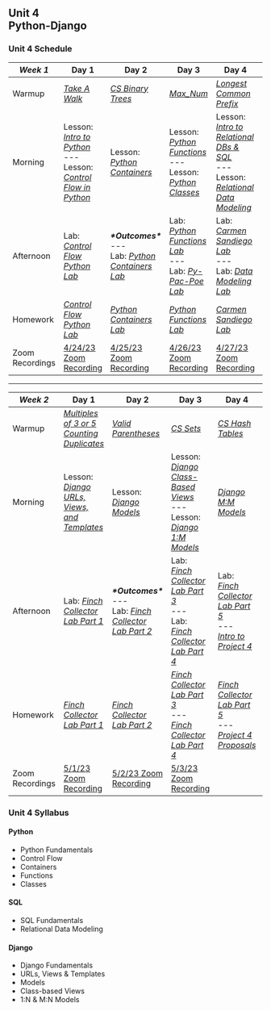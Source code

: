 ## Unit 4 <br> Python-Django

### Unit 4 Schedule
| ***Week 1*** | Day 1 | Day 2 | Day 3 | Day 4 | Day 5 |
| -- | -- | -- | -- | -- | -- |
| Warmup | [*Take A Walk*](https://www.codewars.com/kata/54da539698b8a2ad76000228/train/javascript) | [*CS Binary Trees*](/computer-science/10-binary-trees-and-tries) | [*Max_Num*](https://www.codewars.com/kata/554ca54ffa7d91b236000023/train/python) | [*Longest Common Prefix*](https://leetcode.com/problems/longest-common-prefix/description/) | [*CS Graphs*](/computer-science/11-graphs) |
| Morning | Lesson: [*Intro to Python*](/unit-4/week-1/d1-intro-python/1.1-intro-python.md)<br>---<br>Lesson: [*Control Flow in Python*](/unit-4/week-1/d1-intro-python/1.2-python-control-flow.md) | Lesson: [*Python Containers*](/unit-4/week-1/d2-python-containers/2.1-python-containers.md) | Lesson: [*Python Functions*](/unit-4/week-1/d3-python-functions-and-classes/3.1-python-functions.md)<br>---<br>Lesson: [*Python Classes*](/unit-4/week-1/d3-python-functions-and-classes/3.2-python-classes.md) | Lesson: [*Intro to Relational DBs & SQL*](/unit-4/week-1/d4-intro-sql/4.1-intro-sql.md)<br>---<br>Lesson: [*Relational Data Modeling*](/unit-4/week-1/d4-intro-sql/4.2-relational-data-modeling.md) | Lesson: [*Intro to Django*](/unit-4/week-1/d5-intro-django/5.1-intro-django.md) |
| Afternoon | Lab: [*Control Flow Python Lab*](https://git.generalassemb.ly/SEIR-2-21-23/Python-Control-Flow-HW26) | ***\*Outcomes\****<br>---<br>Lab: [*Python Containers Lab*](https://git.generalassemb.ly/SEIR-2-21-23/Python-Containers-HW27) | Lab: [*Python Functions Lab*](https://git.generalassemb.ly/SEIR-2-21-23/Python-Functions-HW28)<br>---<br>Lab: [*Py-Pac-Poe Lab*](/unit-4/week-1/d3-python-functions-and-classes/3.3-py-pac-poe-lab.md) | Lab: [*Carmen Sandiego Lab*](https://git.generalassemb.ly/SEIR-2-21-23/SQL-Lab-HW29)<br>---<br>Lab: [*Data Modeling Lab*](/unit-4/week-1/d4-intro-sql/4.2.1-data-modeling-lab.md) | Lab: [*Django Tutorial*](https://docs.djangoproject.com/en/4.1/intro/tutorial01/) |
| Homework | [*Control Flow Python Lab*](https://git.generalassemb.ly/SEIR-2-21-23/Python-Control-Flow-HW26) | [*Python Containers Lab*](https://git.generalassemb.ly/SEIR-2-21-23/Python-Containers-HW27) | [*Python Functions Lab*](https://git.generalassemb.ly/SEIR-2-21-23/Python-Functions-HW28) | [*Carmen Sandiego Lab*](https://git.generalassemb.ly/SEIR-2-21-23/SQL-Lab-HW29) | [*Django Tutorial*](https://docs.djangoproject.com/en/4.1/intro/tutorial01/) |
| Zoom Recordings | [4/24/23 Zoom Recording](https://generalassembly.zoom.us/rec/share/0SRdaydA_zk7e_F0lmfu--G67bYbZ9e5NKk93DeuQs0-1IvLb6M1INZauGHYQFS-.PcwwBW8kM9bAtrHj) | [4/25/23 Zoom Recording](https://generalassembly.zoom.us/rec/share/dUXEpjIuvW8qbITJwKQaiwFqbgjDdnpJitQ2VslfjxKDPnRTBbW57KhZApj8Xq2f.Lb9A-LkfOtm5ZLyS) | [4/26/23 Zoom Recording](https://generalassembly.zoom.us/rec/share/3mKMYgMOmx1IFE9CIm8iP8FrO_S0Y3pn0EKZngwuYI7aJfhe27BAR78QXSAz7Lt9.DkZEyt_xh4uKwhff) | [4/27/23 Zoom Recording](https://generalassembly.zoom.us/rec/share/XJ6_vK6UZ-EMU27Tv6M8In-lA3V7pvXnIZeeVWLsUOjiiIOXWOGCGAz25pj1PcOP.4R-RXGQkmzehsw-R) | [4/28/23 Zoom Recording](https://generalassembly.zoom.us/rec/share/zcNBomqA0L_jVP9kBja8F0Eygv9J3geUsfOy-RiDkznOKQEKrBx5AiGSXHbt5-E.Qgp_ooX8TazkXR7H)  |

----

| ***Week 2*** | Day 1 | Day 2 | Day 3 | Day 4 | Day 5 |
| -- | -- | -- | -- | -- | -- |
| Warmup | [*Multiples of 3 or 5*](https://www.codewars.com/kata/514b92a657cdc65150000006/train/python)<br>[*Counting Duplicates*](https://www.codewars.com/kata/54bf1c2cd5b56cc47f0007a1/train/python) | [*Valid Parentheses*](https://leetcode.com/problems/valid-parentheses/) | [*CS Sets*](/computer-science/extra-modules/sets) | [*CS Hash Tables*](/computer-science/09-hash-tables) | Codewars/Leetcode |
| Morning | Lesson: [*Django URLs, Views, and Templates*](/unit-4/week-2/d6-django-urls-views-templates/6.1-django-urls-views-templates.md) | Lesson: [*Django Models*](/unit-4/week-2/d7-django-models/7.1-django-models.md) | Lesson: [*Django Class-Based Views*](/unit-4/week-2/d8-django-cbv-and-1:m-models/8.1-django-class-based-views.md)<br>---<br>Lesson: [*Django 1:M Models*](/unit-4/week-2/d8-django-cbv-and-1:m-models/8.2-django-one-to-many-models.md) | [*Django M:M Models*](/unit-4/week-2/d9-django-m:m-models/9.1-django-many-to-many-models.md) | Lesson: [*Uploading Images to S3 in Django*](/unit-4/week-2/d10-s3-and-django-auth/10.1-uploading-images-s3-django.md)<br>---<br>Lesson: [*Django Authentication*](/unit-4/week-2/d10-s3-and-django-auth/10.2-django-authentication.md) |
| Afternoon | Lab: [*Finch Collector Lab Part 1*](/unit-4/week-2/d6-django-urls-views-templates/6.2-finch-collector-lab-part-1.md) | ***\*Outcomes\****<br>---<br>Lab: [*Finch Collector Lab Part 2*](https://git.generalassemb.ly/SEIR-2-21-23/Finch-Collector-HW-31-32-33-34/blob/main/README.md#finch-collector-lab---part-2) | Lab: [*Finch Collector Lab Part 3*](https://git.generalassemb.ly/SEIR-2-21-23/Finch-Collector-HW-31-32-33-34#finch-collector-lab---part-3)<br>---<br>Lab: [*Finch Collector Lab Part 4*](https://git.generalassemb.ly/SEIR-2-21-23/Finch-Collector-HW-31-32-33-34#finch-collector-lab---part-4) | Lab: [*Finch Collector Lab Part 5*](https://git.generalassemb.ly/SEIR-2-21-23/Finch-Collector-HW-31-32-33-34/blob/main/README.md#finch-collector-lab---part-5)<br>---<br>[*Intro to Project 4*](/projects/project-4/project-4-requirements.md) | Project 4 & Approvals |
| Homework | [*Finch Collector Lab Part 1*](https://git.generalassemb.ly/SEIR-2-21-23/Finch-Collector-HW-31-32-33-34/blob/main/README.md) | [*Finch Collector Lab Part 2*](https://git.generalassemb.ly/SEIR-2-21-23/Finch-Collector-HW-31-32-33-34/blob/main/README.md#finch-collector-lab---part-2) | [*Finch Collector Lab Part 3*](https://git.generalassemb.ly/SEIR-2-21-23/Finch-Collector-HW-31-32-33-34#finch-collector-lab---part-3)<br>---<br>[*Finch Collector Lab Part 4*](https://git.generalassemb.ly/SEIR-2-21-23/Finch-Collector-HW-31-32-33-34#finch-collector-lab---part-4) | [*Finch Collector Lab Part 5*](https://git.generalassemb.ly/SEIR-2-21-23/Finch-Collector-HW-31-32-33-34/blob/main/README.md#finch-collector-lab---part-5)<br>---<br>[*Project 4 Proposals*](https://docs.google.com/spreadsheets/d/1CCaqxs85BQsypf8DXynVMDUEHUS5Z_G_zwnagzeojso/edit#gid=2053949117) | [*Project 4*](/projects/project-4) |
| Zoom Recordings | [5/1/23 Zoom Recording](https://generalassembly.zoom.us/rec/share/ATnmdTTIRTRF8asyBfRqGjmOHiL6IEVH7D8ic5hIp9IKHfPEnzVCenOfpvHuCkB4.IjSROGovAD-m4ttQ) | [5/2/23 Zoom Recording](https://generalassembly.zoom.us/rec/share/LY1OolGnP2x63fbs00haKDTw7WC_7sBIqXgS3cj98_1o5HgOqwoPtkt3rVZHmluT.2YtKNjHcD87JdDcr) | [5/3/23 Zoom Recording](https://generalassembly.zoom.us/rec/share/KOz8nE_UZrVAcwsAqA0jiiXj55fXuTv2gxVRq3RHmbQ6DyITSDsO3le5lf4wJiPZ.ZJ5VondiODOIH1Ds) |  |  |

### Unit 4 Syllabus

#### Python
- Python Fundamentals
- Control Flow
- Containers
- Functions
- Classes
  
#### SQL
- SQL Fundamentals
- Relational Data Modeling
  
#### Django
- Django Fundamentals
- URLs, Views & Templates
- Models
- Class-based Views
- 1:N & M:N Models

